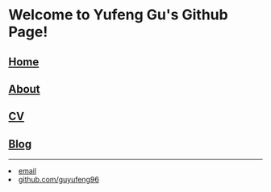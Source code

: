 # Welcome to Yufeng Gu's Github Page!
## <a href="/">Home</a>
## <a href="/about">About</a>
## <a href="/cv">CV</a>
## <a href="/blog">Blog</a>
----------------------------------------------------------------------------
  <li><a href="mailto:guyf96@qq.com">email</a></li>
  <li><a href="https://github.com/guyufeng96">github.com/guyufeng96</a></li>
